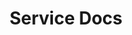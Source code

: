 ---
layout: service-docs-landing.pug
navigationTitle:  Service Docs
title: Service Docs
menus: ['header']
menuWeight: 2
excerpt:
featureMaturity:
enterprise: false
---